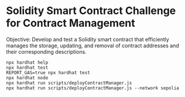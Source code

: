 # Solidity Smart Contract Challenge for Contract Management

Objective: Develop and test a Solidity smart contract that efficiently 
manages the storage, updating, and removal of contract addresses and their
corresponding descriptions.


```shell
npx hardhat help
npx hardhat test
REPORT_GAS=true npx hardhat test
npx hardhat node
npx hardhat run scripts/deployContractManager.js
npx hardhat run scripts/deployContractManager.js --network sepolia
```
